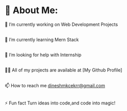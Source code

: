 # 💫 About Me:
🔭 I’m currently working on Web Development Projects<br><br>

🌱 I’m currently learning Mern Stack<br><br>

🤝 I’m looking for help with Internship<br><br>

👨‍💻 All of my projects are available at [My Github Profile]<br><br>

📫 How to reach me dineshmkcekrr@gmail.com<br><br>

⚡ Fun fact Turn ideas into code,and code into magic!
